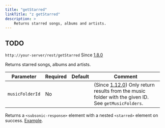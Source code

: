 ```yaml
---
title: "getStarred"  
linkTitle: "z getStarred"
description: >
    Returns starred songs, albums and artists.
---
```


## TODO

`http://your-server/rest/getStarred` Since [1.8.0](../subsonic-versions)

Returns starred songs, albums and artists.

| Parameter | Required | Default | Comment |
| --- | --- | --- | --- |
| `musicFolderId` | No  |     | (Since [1.12.0](../subsonic-versions)) Only return results from the music folder with the given ID. See `getMusicFolders`. |

Returns a `<subsonic-response>` element with a nested `<starred>` element on success. [Example](http://subsonic.org/pages/inc/api/examples/starred_example_1.xml).

